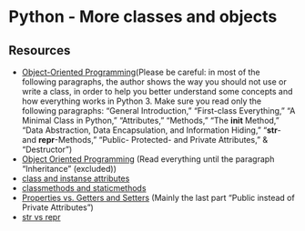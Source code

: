 # Python - More classes and objects

## Resources
* [Object-Oriented Programming](https://python-course.eu/oop/object-oriented-programming.php)(Please be careful: in most of the following paragraphs, the author shows the way you should not use or write a class, in order to help you better understand some concepts and how everything works in Python 3. Make sure you read only the following paragraphs: “General Introduction,” “First-class Everything,” “A Minimal Class in Python,” “Attributes,” “Methods,” “The __init__ Method,” “Data Abstraction, Data Encapsulation, and Information Hiding,” “__str__- and __repr__-Methods,” “Public- Protected- and Private Attributes,” & “Destructor”)
* [Object Oriented Programming](python.swaroopch.com/oop.html) (Read everything until the paragraph “Inheritance” (excluded))
* [class and instanse attributes](python-course.eu/oop/class-instance-attributes.php)
* [classmethods and staticmethods](youtube.com/watch?v=rq8cL2XMM5M)
* [Properties vs. Getters and Setters](python-course.eu/oop/properties-vs-getters-and-setters.php) (Mainly the last part “Public instead of Private Attributes”)
* [str vs repr](shipit.dev/posts/python-str-vs-repr.html)
